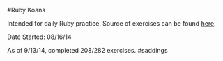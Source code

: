 #Ruby Koans

Intended for daily Ruby practice. Source of exercises can be found [here](http://rubykoans.com/).

Date Started: 08/16/14

As of 9/13/14, completed 208/282 exercises. #saddings
